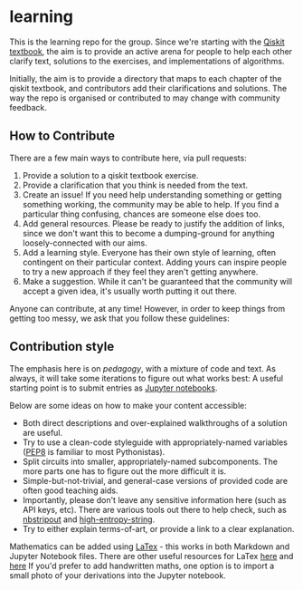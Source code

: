 # learning

This is the learning repo for the group. Since we're starting with the [Qiskit textbook](https://qiskit.org/textbook/preface.html), the aim is to provide an active arena for people to help each other clarify text, solutions to the exercises, and implementations of algorithms.

Initially, the aim is to provide a directory that maps to each chapter of the qiskit textbook, and contributors add their clarifications and solutions. The way the repo is organised or contributed to may change with community feedback.


## How to Contribute

There are a few main ways to contribute here, via pull requests:
1. Provide a solution to a qiskit textbook exercise.
2. Provide a clarification that you think is needed from the text.
3. Create an issue! If you need help understanding something or getting something working, the community may be able to help. If you find a particular thing confusing, chances are someone else does too.
4. Add general resources. Please be ready to justify the addition of links, since we don't want this to become a dumping-ground for anything loosely-connected with our aims.
5. Add a learning style. Everyone has their own style of learning, often contingent on their particular context. Adding yours can inspire people to try a new approach if they feel they aren't getting anywhere.
6. Make a suggestion. While it can't be guaranteed that the community will accept a given idea, it's usually worth putting it out there.

Anyone can contribute, at any time! However, in order to keep things from getting too messy, we ask that you follow these guidelines:

## Contribution style

The emphasis here is on _pedagogy_, with a mixture of code and text. As always, it will take some iterations to figure out what works best: A useful starting point is to submit entries as [Jupyter notebooks](https://jupyter.org/).

Below are some ideas on how to make your content accessible:
 - Both direct descriptions and over-explained walkthroughs of a solution are useful.
 - Try to use a clean-code styleguide with appropriately-named variables ([PEP8](https://pep8.org/) is familiar to most Pythonistas).
 - Split circuits into smaller, appropriately-named subcomponents. The more parts one has to figure out the more difficult it is.
 - Simple-but-not-trivial, and general-case versions of provided code are often good teaching aids.
 - Importantly, please don't leave any sensitive information here (such as API keys, etc). There are various tools out there to help check, such as [nbstripout](https://github.com/kynan/nbstripout) and [high-entropy-string](https://github.com/lyft/high-entropy-string).
 - Try to either explain terms-of-art, or provide a link to a clear explanation. 

Mathematics can be added using [LaTex](https://towardsdatascience.com/write-markdown-latex-in-the-jupyter-notebook-10985edb91fd) - this works in both Markdown and Jupyter Notebook files. There are other useful resources for LaTex [here](https://davidhamann.de/2017/06/12/latex-cheat-sheet/) and [here](http://tug.ctan.org/info/latex-refsheet/LaTeX_RefSheet.pdf) If you'd prefer to add handwritten maths, one option is to import a small photo of your derivations into the Jupyter notebook.





